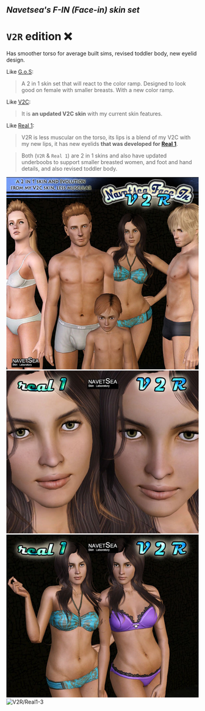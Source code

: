 ## _Navetsea's F-IN (Face-in) skin set_
# `V2R` edition ❌

Has smoother torso for average built sims, revised toddler body, new eyelid design.

Like [G.o.S](/07%20G.o.S%20(Garden%20of%20Shadows)):
> A 2 in 1 skin set that will react to the color ramp. Designed to look good on female with smaller breasts. With a new color ramp.

Like [V2C](/00%20ancient%20skins%20do%20not%20install/V2C):
> It is **an updated V2C skin** with my current skin features.

Like [Real 1](/09%20Real%201):
> V2R is less muscular on the torso, its lips is a blend of my V2C with my new lips, it has new eyelids **that was developed for [Real 1](/09%20Real1)**.

> Both (`V2R` & `Real 1`) are 2 in 1 skins and also have updated underboobs to support smaller breasted women, and foot and hand details, and also revised toddler body.

![V2R-1](/_PREVIEW/08%20V2R.jpg)
![V2R/Real1-1](/_PREVIEW/08%20V2R-Real1-1.jpeg)
![V2R/Real1-2](/_PREVIEW/08%20V2R-Real1-2.jpeg)
![V2R/Real1-3](/_PREVIEW/08%20V2R-Real1-3.jpeg)
